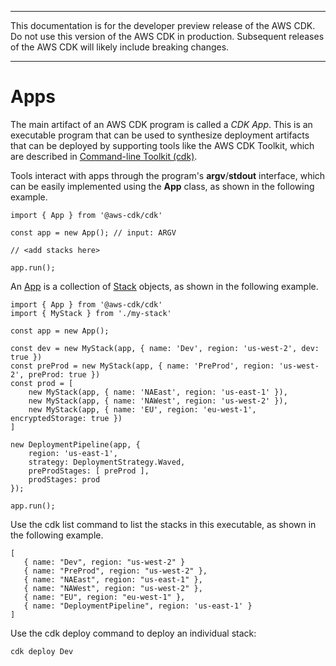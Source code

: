 --------

 This documentation is for the developer preview release of the AWS CDK\. Do not use this version of the AWS CDK in production\. Subsequent releases of the AWS CDK will likely include breaking changes\. 

--------

# Apps<a name="apps"></a>

The main artifact of an AWS CDK program is called a *CDK App*\. This is an executable program that can be used to synthesize deployment artifacts that can be deployed by supporting tools like the AWS CDK Toolkit, which are described in [Command\-line Toolkit \(cdk\)](tools.md)\.

Tools interact with apps through the program's **argv**/**stdout** interface, which can be easily implemented using the **App** class, as shown in the following example\.

```
import { App } from '@aws-cdk/cdk'

const app = new App(); // input: ARGV

// <add stacks here>

app.run();
```

An [App](https://awslabs.github.io/aws-cdk/refs/_aws-cdk_cdk.html#app) is a collection of [Stack](https://awslabs.github.io/aws-cdk/refs/_aws-cdk_cdk.html#@aws-cdk/cdk.Stack) objects, as shown in the following example\.

```
import { App } from '@aws-cdk/cdk'
import { MyStack } from './my-stack'

const app = new App();

const dev = new MyStack(app, { name: 'Dev', region: 'us-west-2', dev: true })
const preProd = new MyStack(app, { name: 'PreProd', region: 'us-west-2', preProd: true })
const prod = [
    new MyStack(app, { name: 'NAEast', region: 'us-east-1' }),
    new MyStack(app, { name: 'NAWest', region: 'us-west-2' }),
    new MyStack(app, { name: 'EU', region: 'eu-west-1', encryptedStorage: true })
]

new DeploymentPipeline(app, {
    region: 'us-east-1',
    strategy: DeploymentStrategy.Waved,
    preProdStages: [ preProd ],
    prodStages: prod
});

app.run();
```

Use the cdk list command to list the stacks in this executable, as shown in the following example\.

```
[
   { name: "Dev", region: "us-west-2" }
   { name: "PreProd", region: "us-west-2" },
   { name: "NAEast", region: "us-east-1" },
   { name: "NAWest", region: "us-west-2" },
   { name: "EU", region: "eu-west-1" },
   { name: "DeploymentPipeline", region: 'us-east-1' }
]
```

Use the cdk deploy command to deploy an individual stack:

```
cdk deploy Dev
```